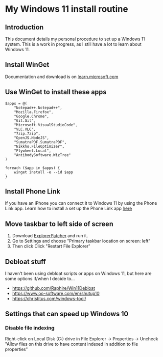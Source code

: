 # My Windows 11 install routine


## Introduction

This document details my personal procedure to set up a Windows 11 system. This is a work in progress, as I still have a lot to learn about Windows 11.


## Install WinGet

Documentation and download is on [learn.microsoft.com](https://learn.microsoft.com/en-us/windows/package-manager/winget/)


## Use WinGet to install these apps

```
$apps = @(
    "Notepad++.Notepad++",
    "Mozilla.Firefox",
    "Google.Chrome",
    "Git.Git",
    "Microsoft.VisualStudioCode",
    "VLC.VLC",
    "7zip.7zip",
    "OpenJS.NodeJS",
	"SumatraPDF.SumatraPDF",
	"Nikkho.FileOptimizer",
	"Flywheel.Local",
	"AntibodySoftware.WizTree"
)

foreach ($app in $apps) {
    winget install -e --id $app
}
```

## Install Phone Link

If you have an iPhone you can connect it to Windows 11 by using the Phone Link app. Learn how to install a set up the Phone Link app [here](https://www.microsoft.com/en-us/windows/sync-across-your-devices)


## Move taskbar to left side of screen

1. Download [ExplorerPatcher](https://github.com/valinet/ExplorerPatcher) and run it.
2. Go to Settings and choose "Primary taskbar location on screen: left"
3. Then click Click "Restart File Explorer"


## Debloat stuff

I haven't been using debloat scripts or apps on Windows 11, but here are some options if/when I decide to...

* https://github.com/Raphire/Win11Debloat
* https://www.oo-software.com/en/shutup10
* https://christitus.com/windows-tool/


## Settings that can speed up Windows 10

### Disable file indexing

Right-click on Local Disk (C:) drive in File Explorer -> Properties -> Uncheck "Allow files on this drive to have content indexed in addition to file properties"
